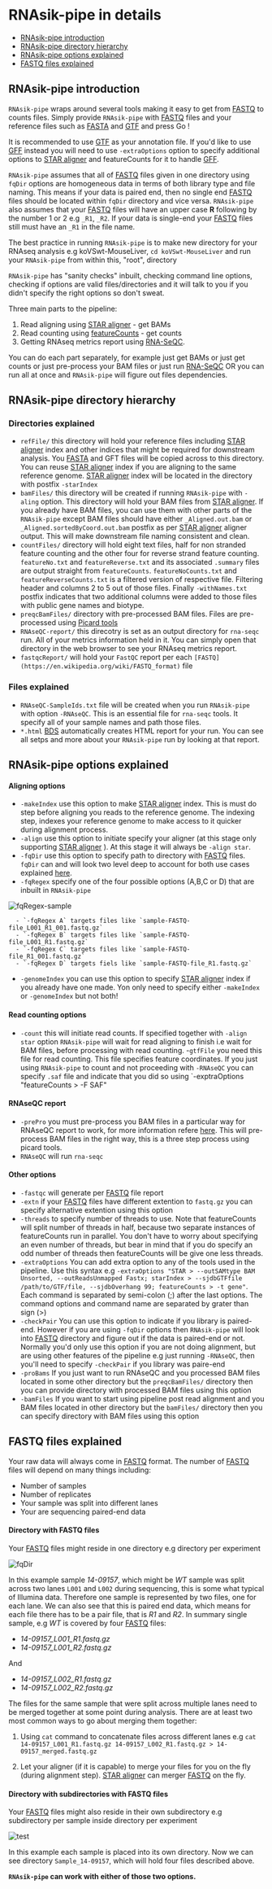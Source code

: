# RNAsik-pipe in details

- [RNAsik-pipe introduction](#rnasik-pipe-introduction)
- [RNAsik-pipe directory hierarchy](#rnasik-pipe-directory-hierarchy)
- [RNAsik-pipe options explained](#rnasik-pipe-options-explained)
- [FASTQ files explained](#fastq-files-explained)

## RNAsik-pipe introduction

`RNAsik-pipe` wraps around several tools making it easy to get from [FASTQ](https://en.wikipedia.org/wiki/FASTQ_format) to counts files. Simply provide `RNAsik-pipe` with [FASTQ](https://en.wikipedia.org/wiki/FASTQ_format) files and your reference files such as [FASTA](https://en.wikipedia.org/wiki/FASTA_format) and [GTF](http://mblab.wustl.edu/GTF22.html) and press Go ! 

It is recommended to use [GTF](http://mblab.wustl.edu/GTF22.html) as your annotation file. If you'd like to use [GFF](https://en.wikipedia.org/wiki/General_feature_format) instead you will need to use `-extraOptions` option to specify additional options to [STAR aligner](https://github.com/alexdobin/STAR/releases) and featureCounts for it to handle [GFF](https://en.wikipedia.org/wiki/General_feature_format). 

`RNAsik-pipe` assumes that all of [FASTQ](https://en.wikipedia.org/wiki/FASTQ_format) files given in one directory using `fqDir` options are homogeneous data in terms of both library type and file naming. This means if your data is paired end, then no single end [FASTQ](https://en.wikipedia.org/wiki/FASTQ_format) files should be located within `fqDir` directory and vice versa. `RNAsik-pipe` also assumes that your [FASTQ](https://en.wikipedia.org/wiki/FASTQ_format) files will have an upper case **R** following by the number 1 or 2 e.g `_R1`, `_R2`. If your data is single-end your [FASTQ](https://en.wikipedia.org/wiki/FASTQ_format) files still must have an `_R1` in the file name.

The best practice in running `RNAsik-pipe` is to make new directory for your RNAseq analysis e.g koVSwt-MouseLiver, `cd koVSwt-MouseLiver` and run your `RNAsik-pipe` from within this, "root", directory

`RNAsik-pipe` has "sanity checks" inbuilt, checking command line options, checking if options are valid files/directories and it will talk to you if you didn't specify the right options so don't sweat.

Three main parts to the pipeline:

  1. Read aligning using [STAR aligner](https://github.com/alexdobin/STAR/releases) - get BAMs
  2. Read counting using [featureCounts](http://subread.sourceforge.net/) - get counts
  3. Getting RNAseq metrics report using [RNA-SeQC](https://www.broadinstitute.org/cancer/cga/rna-seqc).

You can do each part separately, for example just get BAMs or just get counts or just pre-process your BAM files or just run [RNA-SeQC](https://www.broadinstitute.org/cancer/cga/rna-seqc) OR you can run all at once and `RNAsik-pipe` will figure out files dependencies.

## RNAsik-pipe directory hierarchy

### Directories explained

  - `refFile/` this directory will hold your reference files including [STAR aligner](https://github.com/alexdobin/STAR/releases) index and other indices that might be required for downstream analysis. You [FASTA](https://en.wikipedia.org/wiki/FASTA_format) and GFT files will be copied across to this directory. You can reuse [STAR aligner](https://github.com/alexdobin/STAR/releases) index if you are aligning to the same reference genome. [STAR aligner](https://github.com/alexdobin/STAR/releases) index will be located in the directory with postfix `-starIndex`
  - `bamFiles/` this directory will be created if running `RNAsik-pipe` with `-aling` option. This directory will hold your BAM files from [STAR aligner](https://github.com/alexdobin/STAR/releases). If you already have BAM files, you can use them with other parts of the `RNAsik-pipe` except BAM files should have either `_Aligned.out.bam` or `_Aligned.sortedByCoord.out.bam` postfix as per [STAR aligner](https://github.com/alexdobin/STAR/releases) aligner output. This will make downstream file naming consistent and clean.
  - `countFiles/` directory will hold eight text files, half for non stranded feature counting and the other four for reverse strand feature counting. `featureNo.txt` and `featureReverse.txt` and its associated `.summary` files are output straight from `featureCounts`. `featureNoCounts.txt` and `featureReverseCounts.txt` is a filtered version of respective file. Filtering header and columns 2 to 5 out of those files. Finally `-withNames.txt` postfix indicates that two additional columns were added to those files with public gene names and biotype.
  - `preqcBamFiles/` directory with pre-processed BAM files. Files are pre-processed using [Picard tools](http://broadinstitute.github.io/picard/)
  - `RNAseQC-report/` this direcotry is set as an output directory for `rna-seqc` run. All of your metrics information held in it. You can simply open that directory in the web browser to see your RNAseq metrics report.
  - `fastqcReport/` will hold your `FastQC` report per each `[FASTQ](https://en.wikipedia.org/wiki/FASTQ_format)` file

### Files explained

  - `RNAseQC-SampleIds.txt` file will be created when you run `RNAsik-pipe` with option `-RNAseQC`. This is an essential file for `rna-seqc` tools. It specify all of your sample names and path those files.
  - `*.html` [BDS](http://pcingola.github.io/BigDataScript/) automatically creates HTML report for your run. You can see all setps and more about your `RNAsik-pipe` run by looking at that report.

## RNAsik-pipe options explained

#### Aligning options

   - `-makeIndex` use this option to make [STAR aligner](https://github.com/alexdobin/STAR/releases) index. This is must do step before aligning you reads to the reference genome. The indexing step, indexes your reference genome to make access to it quicker during alignment process.
   - `-align` use this option to initiate specify your aligner (at this stage only supporting [STAR aligner](https://github.com/alexdobin/STAR/releases) ). At this stage it will always be `-align star`.
   - `-fqDir` use this option to specify path to directory with [FASTQ](https://en.wikipedia.org/wiki/FASTQ_format) files. `fqDir` can and will look two level deep to account for both use cases explained [here](#get-your-fastq-files).
   - `-fqRegex` specify one of the four possible options (A,B,C or D) that are inbuilt in `RNAsik-pipe`

   ![fqRegex-sample](fqRegex-sample.png)

      - `-fqRegex A` targets files like `sample-FASTQ-file_L001_R1_001.fastq.gz` 
      - `-fqRegex B` targets files like `sample-FASTQ-file_L001_R1.fastq.gz` 
      - `-fqRegex C` targets files like `sample-FASTQ-file_R1_001.fastq.gz` 
      - `-fqRegex D` targets fiels like `sample-FASTQ-file_R1.fastq.gz`

  - `-genomeIndex` you can use this option to specify [STAR aligner](https://github.com/alexdobin/STAR/releases) index if you already have one made. Yon only need to specify either `-makeIndex` or `-genomeIndex` but not both!
  
#### Read counting options

  - `-count` this will initiate read counts. If specified together with `-align star` option `RNAsik-pipe` will wait for read aligning to finish i.e wait for BAM files, before processing with read counting.
  -`gtfFile` you need this file for read counting. This file specifies feature coordinates. If you just using `RNAsik-pipe` to count and not proceeding with `-RNAseQC` you can specify `.saf` file and indicate that you did so using `-exptraOptions "featureCounts > -F SAF"

#### RNAseQC report

  - `-prePro` you must pre-process you BAM files in a particular way for RNAseQC report to work, for more information refere [here](https://www.broadinstitute.org/cancer/cga/rna-seqc). This will pre-process BAM files in the right way, this is a three step process using picard tools.
  - `RNAseQC` will run `rna-seqc`

#### Other options

  - `-fastqc` will generate per [FASTQ](https://en.wikipedia.org/wiki/FASTQ_format) file report 
  - `-extn` if your [FASTQ](https://en.wikipedia.org/wiki/FASTQ_format) files have different extention to `fastq.gz` you can specify alternative extention using this option
  - `-threads` to specify number of threads to use. Note that featureCounts will split number of threads in half, because two separate instances of featureCounts run in parallel. You don't have to worry about specifying an even number of threads, but bear in mind that if you do specify an odd number of threads then featureCounts will be give one less threads.
  - `-extraOptions` You can add extra option to any of the tools used in the pipeline. Use this syntax e.g `-extraOptions "STAR > --outSAMtype BAM Unsorted, --outReadsUnmapped Fastx; starIndex > --sjdbGTFfile /path/to/GTF/file, --sjdbOverhang 99; featureCounts > -t gene"`. Each command is separated by semi-colon (;) after the last options. The command options and command name are separated by grater than sign (>) 
  - `-checkPair` You can use this option to indicate if you library is paired-end. However if you are using `-fqDir` options then `RNAsik-pipe` will look into [FASTQ](https://en.wikipedia.org/wiki/FASTQ_format) directory and figure out if the data is paired-end or not. Normally you'd only use this option if you are not doing alignment, but are using other features of the pipeline e.g just running `-RNAseQC`, then you'll need to specify `-checkPair` if you library was paire-end
  - `-proBams` If you just want to run RNAseQC and you processed BAM files located in some other directory but the `preqcBamFiles/` directory then you can provide directory with processed BAM files using this option
  - `-bamFiles` If you want to start using pipeline post read alignment and you BAM files located in other directory but the `bamFiles/` directory then you can specify directory with BAM files using this option

## FASTQ files explained

Your raw data will always come in [FASTQ](https://en.wikipedia.org/wiki/FASTQ_format) format. The number of [FASTQ](https://en.wikipedia.org/wiki/FASTQ_format) files will depend on many things including:

  - Number of samples 
  - Number of replicates 
  - Your sample was split into different lanes
  - Your are sequencing paired-end data

#### Directory with FASTQ files

Your [FASTQ](https://en.wikipedia.org/wiki/FASTQ_format) files might reside in one directory e.g directory per experiment

![fqDir](rawDataDir.png)

In this example sample _14-09157_, which might be _WT_ sample was split across two lanes `L001` and `L002` during sequencing, this is some what typical of Illumina data. Therefore one sample is represented by two files, one for each lane. We can also see that this is paired end data, which means for each file there has to be a pair file, that is _R1_ and _R2_. In summary single sample, e.g _WT_ is covered by four [FASTQ](https://en.wikipedia.org/wiki/FASTQ_format) files:

  - *14-09157_L001_R1.fastq.gz*
  - *14-09157_L001_R2.fastq.gz*

   And 

  - *14-09157_L002_R1.fastq.gz*
  - *14-09157_L002_R2.fastq.gz*

The files for the same sample that were split across multiple lanes need to be merged together at some point during analysis. There are at least two most common ways to go about merging them together:

  1. Using `cat` command to concatenate files across different lanes e.g `cat 14-09157_L001_R1.fastq.gz 14-09157_L002_R1.fastq.gz > 14-09157_merged.fastq.gz`

  2. Let your aligner (if it is capable) to merge your files for you on the fly (during alignment step). [STAR aligner](https://github.com/alexdobin/STAR) can merger [FASTQ](https://en.wikipedia.org/wiki/FASTQ_format) on the fly.

#### Directory with subdirectories with FASTQ files

Your [FASTQ](https://en.wikipedia.org/wiki/FASTQ_format) files might also reside in their own subdirectory e.g  subdirectory per sample inside directory per experiment

![test](rawDataDirs.png)

In this example each sample is placed into its own directory. Now we can see directory `Sample_14-09157`, 
which will hold four files described above.

**`RNAsik-pipe` can work with either of those two options.**
